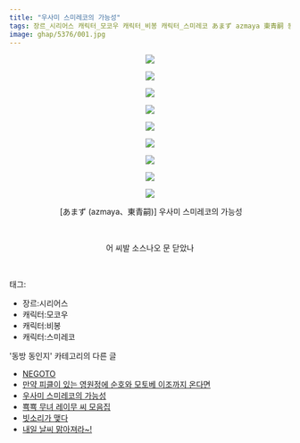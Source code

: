 ```yaml
---
title: "우사미 스미레코의 가능성"
tags: 장르_시리어스 캐릭터_모코우 캐릭터_비봉 캐릭터_스미레코 あまず azmaya 東青嗣 동방_동인지
image: ghap/5376/001.jpg
---
```

<div class="article">
<p style="text-align: center; clear: none; float: none;"><img src="{{ site.nasurl }}/ghap/5376/001.jpg"/></p>
<p style="text-align: center; clear: none; float: none;"><img src="{{ site.nasurl }}/ghap/5376/002.jpg"/></p>
<p style="text-align: center; clear: none; float: none;"><img src="{{ site.nasurl }}/ghap/5376/003.jpg"/></p>
<p style="text-align: center; clear: none; float: none;"><img src="{{ site.nasurl }}/ghap/5376/004.jpg"/></p>
<p style="text-align: center; clear: none; float: none;"><img src="{{ site.nasurl }}/ghap/5376/005.jpg"/></p>
<p style="text-align: center; clear: none; float: none;"><img src="{{ site.nasurl }}/ghap/5376/006.jpg"/></p>
<p style="text-align: center; clear: none; float: none;"><img src="{{ site.nasurl }}/ghap/5376/007.jpg"/></p>
<p style="text-align: center; clear: none; float: none;"><img src="{{ site.nasurl }}/ghap/5376/008.jpg"/></p>
<p style="text-align: center; clear: none; float: none;"><img src="{{ site.nasurl }}/ghap/5376/009.jpg"/></p>
<p style="text-align: center; clear: none; float: none;"> [あまず (azmaya、東青嗣)] 우사미 스미레코의 가능성</p>
<p style="text-align: center; clear: none; float: none;"><br/></p>
<p style="text-align: center; clear: none; float: none;">어 씨발 소스나오 문 닫았나</p>
<p><br/></p>
</div><div class="tagTrail">
<p>태그: </p>
<ul>
<li>장르:시리어스</li>
<li>캐릭터:모코우</li>
<li>캐릭터:비봉</li>
<li>캐릭터:스미레코</li>
</ul>
</div><div class="another">
<p>'동방 동인지' 카테고리의 다른 글</p>
<ul>
<li><a href="/2018-12-31-ghap_5459">NEGOTO</a></li>
<li><a href="/2018-12-26-ghap_5447">만약 피클이 있는 영원정에 순호와 모토베 이조까지 온다면</a></li>
<li><a href="/2018-12-21-ghap_5376">우사미 스미레코의 가능성</a></li>
<li><a href="/2018-12-18-ghap_5362">뾱뾱 무녀 레이무 씨 모음집</a></li>
<li><a href="/2018-12-16-ghap_5360">빗소리가 맺다</a></li>
<li><a href="/2018-12-16-ghap_5359">내일 날씨 맑아져라~!</a></li>
</ul>
</div>